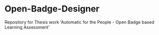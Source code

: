 # Open-Badge-Designer
Repository for Thesis work 'Automatic for the People - Open Badge based Learning Assessment'
